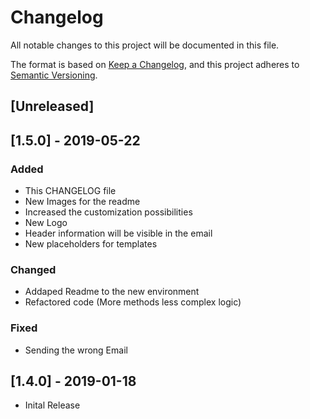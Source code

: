 # Changelog
All notable changes to this project will be documented in this file.

The format is based on [Keep a Changelog](https://keepachangelog.com/en/1.0.0/),
and this project adheres to [Semantic Versioning](https://semver.org/spec/v2.0.0.html).

## [Unreleased]

## [1.5.0] - 2019-05-22
### Added
- This CHANGELOG file
- New Images for the readme
- Increased the customization possibilities
- New Logo
- Header information will be visible in the email
- New placeholders for templates

### Changed
- Addaped Readme to the new environment
- Refactored code (More methods less complex logic)


### Fixed
- Sending the wrong Email

## [1.4.0] - 2019-01-18
- Inital Release
